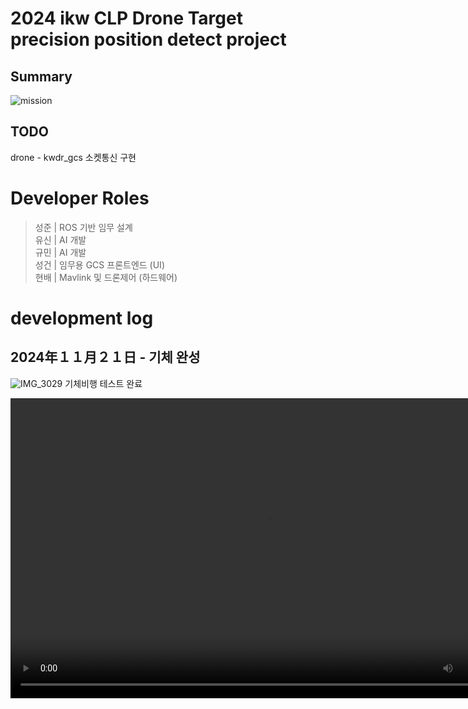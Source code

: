 # 2024 ikw CLP Drone Target precision position detect project

## Summary
![mission](https://github.com/user-attachments/assets/910b9044-69ac-4579-a446-c422540ad5b5)


## TODO
drone - kwdr_gcs 소켓통신 구현

# Developer Roles
> 성준 | ROS 기반 임무 설계  
> 유신 | AI 개발  
> 규민 | AI 개발  
> 성건 | 임무용 GCS 프론트엔드 (UI)  
> 현배 | Mavlink 및 드론제어 (하드웨어)

# development log
## 2024年１１月２１日 - 기체 완성
![IMG_3029](https://github.com/user-attachments/assets/88cc54e7-998c-4ff2-8a98-b2b019744100)
기체비행 테스트 완료

<video width="820" height="480" controls autoplay>
  <source src="https://github.com/user-attachments/assets/cb94e642-9c23-4d93-900b-05cdd24f4979" type="video/mp4">  
</video>  
